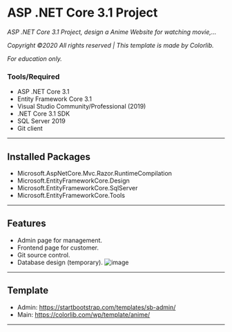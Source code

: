 ﻿# ASP .NET Core 3.1 Project
_ASP .NET Core 3.1 Project, design a Anime Website for watching movie,..._

_Copyright ©2020 All rights reserved | This template is made by Colorlib._

_For education only._
### Tools/Required
- ASP .NET Core 3.1
- Entity Framework Core 3.1
- Visual Studio Community/Professional (2019)
- .NET Core 3.1 SDK
- SQL Server 2019
- Git client
-----
## Installed Packages
- Microsoft.AspNetCore.Mvc.Razor.RuntimeCompilation
- Microsoft.EntityFrameworkCore.Design
- Microsoft.EntityFrameworkCore.SqlServer
- Microsoft.EntityFrameworkCore.Tools
-----
## Features
- Admin page for management.
- Frontend page for customer.
- Git source control.
- Database design (temporary).
![image](https://user-images.githubusercontent.com/70925557/99244864-41f6c080-2835-11eb-87a7-22a30e547484.png)
-----
## Template
- Admin: https://startbootstrap.com/templates/sb-admin/
- Main: https://colorlib.com/wp/template/anime/
-----
